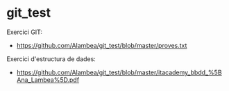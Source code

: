 # git_test

Exercici GIT:
- https://github.com/Alambea/git_test/blob/master/proves.txt

Exercici d'estructura de dades:
- https://github.com/Alambea/git_test/blob/master/itacademy_bbdd_%5BAna_Lambea%5D.pdf
